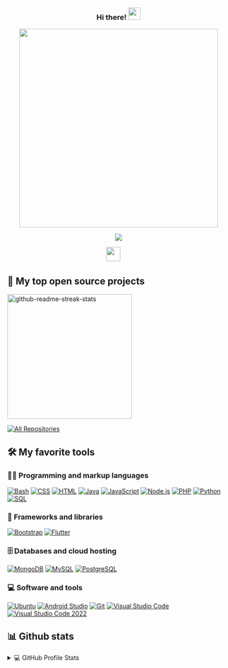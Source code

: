 <h3 align="center">
  Hi there!
  <img src="https://i.gifer.com/XNna.gif" width="28">
</h3>

<div id="header" align="center">
  <img src="https://c.tenor.com/QyKpNDRCLaMAAAAd/pingu-stare.gif" width="450"/>
</div>

<!-- Typing SVG by capijose1 - https://github.com/capijose1/readme-typing-svg -->
<p align="center">
  <a href="https://github.com/capijose1/readme-typing-svg"><img src="https://readme-typing-svg.herokuapp.com?font=Roboto&color=D43F68&center=true&lines=Welcome+to+my+profile!;Aspiring+to+be+a+full+stack+and+app+developer"></a>
</p>

<!-- Social icons section -->
<p align="center">
  <a href="https://discord.gg/f6VpJCFq" alt="Dev Pro Tips Discussion & Support Server"><img width="32px" src="https://www.vectorlogo.zone/logos/discordapp/discordapp-icon.svg"/></a>
  &#8287;&#8287;&#8287;&#8287;&#8287;
</p>

## 📘 My top open source projects


<p align="left">
  <a href="https://github.com/capijose1/Silki"><img width="282" src="https://github-readme-stats.vercel.app/api/pin/?username=capijose1&repo=Silki" alt="github-readme-streak-stats"></a>
</p>

<p align="left">
  <a href="https://github.com/capijose1?tab=repositoriess"><img alt="All Repositories" title="All Repositories" src="https://custom-icon-badges.herokuapp.com/badge/-All%20Repos-2962FF?style=for-the-badge&logoColor=white&logo=repo"/></a>
</p>


<!-- Some badges are from https://github.com/Ileriayo/markdown-badges -->

## 🛠️ My favorite tools

### 👨‍💻 Programming and markup languages

<p>
    <a href="https://github.com/search?q=user%3Acapijose1+language%3Abash"><img alt="Bash" src="https://img.shields.io/badge/Bash-121011.svg?logo=gnu-bash&logoColor=white"></a>
    <a href="https://github.com/search?q=user%3Acapijose1+language%3Acss"><img alt="CSS" src="https://img.shields.io/badge/CSS-1572B6.svg?logo=css3&logoColor=white"></a>
    <a href="https://github.com/search?q=user%3Acapijose1+language%3Ahtml"><img alt="HTML" src="https://img.shields.io/badge/HTML-E34F26.svg?logo=html5&logoColor=white"></a>
    <a href="https://github.com/search?q=user%3Acapijose1+language%3Ajava"><img alt="Java" src="https://img.shields.io/badge/Java-007396.svg?logo=java&logoColor=white"></a>
    <a href="https://github.com/search?q=user%3Acapijose1+language%3Ajavascript"><img alt="JavaScript" src="https://img.shields.io/badge/JavaScript-F7DF1E.svg?logo=javascript&logoColor=black"></a>
    <a href="https://github.com/search?q=user%3Acapijose1+language%3Ajavascript"><img alt="Node.js" src="https://img.shields.io/badge/Node.js-43853D.svg?logo=node.js&logoColor=white"></a>
    <a href="https://github.com/search?q=user%3Acapijose1+language%3Aphp"><img alt="PHP" src="https://img.shields.io/badge/PHP-777BB4.svg?logo=php&logoColor=white"></a>
    <a href="https://github.com/search?q=user%3Acapijose1+language%3Apython"><img alt="Python" src="https://img.shields.io/badge/Python-14354C.svg?logo=python&logoColor=white"></a>
    <a href="https://github.com/search?q=user%3Acapijose1+language%3Asql"><img alt="SQL" src="https://custom-icon-badges.herokuapp.com/badge/SQL-025E8C.svg?logo=database&logoColor=white"></a>
</p>

### 🧰 Frameworks and libraries

<p>
    <a href="#"><img alt="Bootstrap" src="https://img.shields.io/badge/Bootstrap-7952B3.svg?logo=bootstrap&logoColor=white"></a>
    <a href="#"><img alt="Flutter" src="https://img.shields.io/badge/Flutter-02569B.svg?logo=flutter&logoColor=white"></a>
</p>

### 🗄️ Databases and cloud hosting

<p>
    <a href="#"><img alt="MongoDB" src ="https://img.shields.io/badge/MongoDB-4ea94b.svg?logo=mongodb&logoColor=white"></a>
    <a href="#"><img alt="MySQL" src="https://img.shields.io/badge/MySQL-00f.svg?logo=mysql&logoColor=white"></a>
    <a href="#"><img alt="PostgreSQL" src ="https://img.shields.io/badge/PostgreSQL-316192.svg?logo=postgresql&logoColor=white"></a>
</p>

### 💻 Software and tools

<p>
    <a href="#"><img alt="Ubuntu" src="https://img.shields.io/badge/Ubuntu-E95420?style=for-the-badge&logo=ubuntu&logoColor=white"></a>
    <a href="#"><img alt="Android Studio" src="https://img.shields.io/badge/Android%20Studio-008678.svg?logo=android-studio&logoColor=white"></a>
    <a href="#"><img alt="Git" src="https://img.shields.io/badge/Git-F05033.svg?logo=git&logoColor=white"></a>
    <a href="#"><img alt="Visual Studio Code" src="https://img.shields.io/badge/Visual%20Studio%20Code-0078d7.svg?logo=visual-studio-code&logoColor=white"></a>
    <a href="#"><img alt="Visual Studio Code 2022" src="https://img.shields.io/badge/Visual_Studio-5C2D91?style=for-the-badge&logo=visual%20studio&logoColor=white"></a>
</p>


## 📊 Github stats

<!-- https://github.com/anuraghazra/github-readme-stats -->
<details> 
  <summary>💻 GitHub Profile Stats</summary>
  <br/>
    <a href="https://github.com/anuraghazra/github-readme-stats"><img alt="Capijose1 Github Stats" src="https://capijose1-github-readme-stats.vercel.app/api/?username=capijose1&show_icons=true&count_private=true&theme=tokyonight" height="192px"/></a>
  <a href="https://github.com/anuraghazra/github-readme-stats"><img alt="Capijose1's Top Languages" src="https://github-readme-stats.vercel.app/api/top-langs/?username=capijose1&langs_count=8&layout=compact&theme=react&hide_border=true&bg_color=1F222E&title_color=F85D7F&icon_color=F8D866&hide=Jupyter%20Notebook" height="192px"/></a>
  <br/>
</details>

